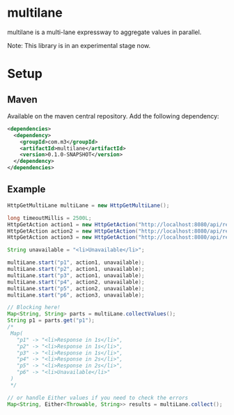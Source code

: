# multilane

multilane is a multi-lane expressway to aggregate values in parallel.

Note: This library is in an experimental stage now.

# Setup

## Maven

Available on the maven central repository. Add the following dependency:

```xml
<dependencies>
  <dependency>
    <groupId>com.m3</groupId>
    <artifactId>multilane</artifactId>
    <version>0.1.0-SNAPSHOT</version>
  </dependency>
</dependencies>
```

## Example

```java
HttpGetMultiLane multiLane = new HttpGetMultiLane();

long timeoutMillis = 2500L;
HttpGetAction action1 = new HttpGetAction("http://localhost:8080/api/response-in-1second", "UTF-8", timeoutMillis);
HttpGetAction action2 = new HttpGetAction("http://localhost:8080/api/response-in-2seconds", "UTF-8", timeoutMillis);
HttpGetAction action3 = new HttpGetAction("http://localhost:8080/api/response-in-3seconds", "UTF-8", timeoutMillis);

String unavailable = "<li>Unavailable</li>";

multiLane.start("p1", action1, unavailable);
multiLane.start("p2", action1, unavailable);
multiLane.start("p3", action1, unavailable);
multiLane.start("p4", action2, unavailable);
multiLane.start("p5", action2, unavailable);
multiLane.start("p6", action3, unavailable);

// Blocking here!
Map<String, String> parts = multiLane.collectValues();
String p1 = parts.get("p1");
/*
 Map(
   "p1" -> "<li>Response in 1s</li>",
   "p2" -> "<li>Response in 1s</li>",
   "p3" -> "<li>Response in 1s</li>",
   "p4" -> "<li>Response in 2s</li>",
   "p5" -> "<li>Response in 2s</li>",
   "p6" -> "<li>Unavailable</li>"
 )
 */

// or handle Either values if you need to check the errors
Map<String, Either<Throwable, String>> results = multiLane.collect();
```

